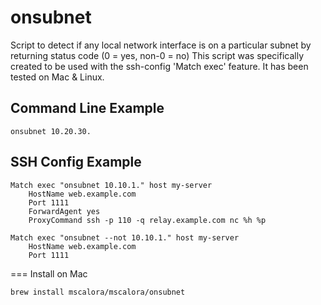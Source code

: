# onsubnet
Script to detect if any local network interface is on a particular subnet by returning status code (0 = yes, non-0 = no) 
This script was specifically created to be used with the ssh-config 'Match exec' feature. It has been tested on Mac & Linux.

## Command Line Example

    onsubnet 10.20.30.

## SSH Config Example

    Match exec "onsubnet 10.10.1." host my-server
        HostName web.example.com
        Port 1111
        ForwardAgent yes
        ProxyCommand ssh -p 110 -q relay.example.com nc %h %p
    
    Match exec "onsubnet --not 10.10.1." host my-server
        HostName web.example.com
        Port 1111

=== Install on Mac

    brew install mscalora/mscalora/onsubnet
